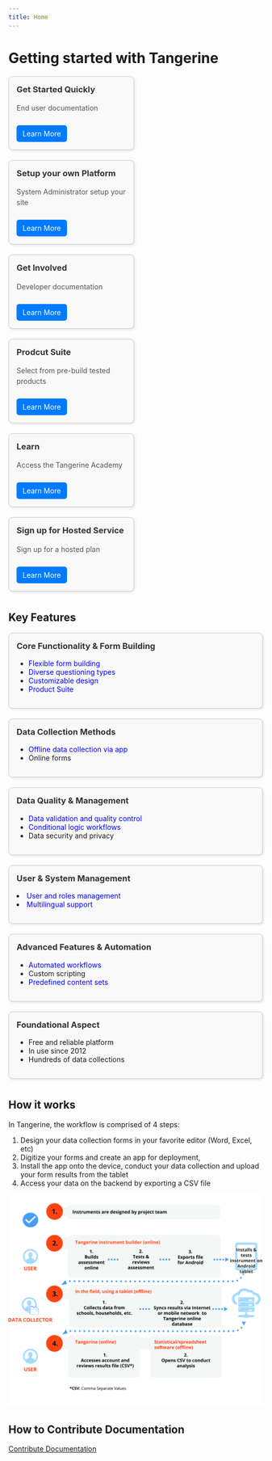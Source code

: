```yaml
---
title: Home
---
```

<style>
.card-container {
    display: flex;
    flex-wrap: wrap; /* Allow cards to wrap to the next line */
    gap: 10px; /* Add space between cards */
}

.card {
    border: 1px solid #ccc;
    border-radius: 8px;
    padding: 15px;
    box-shadow: 2px 2px 5px rgba(0, 0, 0, 0.1);
    background-color: #f9f9f9;
    width: calc(95% - 10px); /* Adjust width to account for the gap */
    margin-bottom: 10px; /* Space between rows */
}
.full {
    border: 1px solid #ccc;
    border-radius: 8px;
    padding: 15px;
    box-shadow: 2px 2px 5px rgba(0, 0, 0, 0.1);
    background-color: #f9f9f9;
    width: calc(100vh - 10px); /* Adjust width to account for the gap */
    margin-bottom: 10px; /* Space between rows */
}

.card h3, .full h3 {
      margin-top: 0;
      color: #333;
    }

    .card p, .full  p {
      line-height: 1.5;
      color: #555;
    }

    .card a, .full  a {
      display: inline-block;
      margin-top: 10px;
      padding: 8px 12px;
      background-color: #007bff;
      color: white;
      text-decoration: none;
      border-radius: 5px;
    }

       .full  a.link {
      display: inline-block;
      margin-top: 0;
      padding: 0;
      background-color: unset;
      color: blue;
      text-decoration: none;
      border-radius: 0px;
    }

    @media (min-width: 768px) {
    .card {
        /* Calculate width for two columns with a gap */
        width: calc(45% - 10px); /* (100% - gap) / 2 */
    }
}
</style>

# Getting started with Tangerine

<div class="card-container">
<div class="card">
    <h3>Get Started Quickly</h3>
    <p>End user documentation</p>
    <a href="./getting-started">Learn More</a>
  </div>
    <div class="card">
    <h3>Setup your own Platform</h3>
    <p>System Administrator setup your site</p>
    <a href="./system-administrator/installation">Learn More</a> 
  </div>
  <div class="card">
    <h3>Get Involved </h3>
    <p>Developer documentation</p>
    <a href="./get-involved">Learn More</a>
  </div>
    <div class="card">
    <h3>Prodcut Suite </h3>
    <p>Select from pre-build tested products</p>
    <a href="./product-suite/">Learn More</a>
  </div>
  <div class="card">
    <h3>Learn</h3>
    <p>Access the Tangerine Academy</p>
    <a href="https://moodle.tangerinecentral.org/course/index.php?categoryid=14">Learn More</a>
  </div>
  <div class="card">
    <h3>Sign up for Hosted Service</h3>
    <p>Sign up for a hosted plan</p>
    <a href="https://www.tangerinecentral.org/pricing">Learn More</a>
  </div>
  

  
</div>

## Key Features

<div class="card-container">
  <div class="  full">
    <h3>Core Functionality & Form Building</h3>
    <p>
        <ul><li><a class='link' href="./editor/getting-started-editor/create-new-form/">Flexible form building</a> </li>
            <li><a class='link' href="./editor/getting-started-editor/input-types/">Diverse questioning types </a> </li>
            <li><a class='link' href="./editor/advanced-form-programming/custom-apps/">Customizable design </a> </li>
            <li><a class='link' href="./product-suite/">Product Suite</a></li>
        </ul> </p>

  </div>
  <div class="  full">
    <h3>Data Collection Methods</h3>
    <p><ul><li><a class='link' href="./data-collector/deployment/">Offline data collection via app</a></li>
            <li>Online forms </li>
           </ul> </p>

  </div>
  <div class="  full">
    <h3>Data Quality & Management</h3>
   <p>
        <ul><li><a class='link' href="./editor/getting-started-editor/validation/">Data validation and quality control</a> </li>
        <li><a class='link' href="./editor/getting-started-editor/skip-logic/">Conditional logic workflows</a>  </li>
            <li>Data security and privacy  </li>
        </ul> </p>

  </div>
  <div class="  full">
    <h3>User & System Management</h3>
   <p>
        <li><a class='link' href="./editor/getting-started-editor/user-management/">User and roles management</a></li>
            <li><a class='link' href="./editor/advanced-form-programming/translations/">Multilingual support  </a></li>
        </ul> </p>

  </div>
  <div class="  full">
    <h3>Advanced Features & Automation</h3>
   <p>
        <ul><li><a class='link' href="./editor/case-module//">Automated workflows</a>   </li>
         <li>Custom scripting  </li>
             <li><a class='link' href="./editor/advanced-form-programming/content-sets/">Predefined content sets</a>  </li>
        </ul> </p>

  </div>
    <div class="  full">
    <h3>Foundational Aspect</h3>
   <p>
        <ul><li>Free and reliable platform </li>
            <li>In use since 2012  </li>
            <li>Hundreds of data collections  </li>
        </ul> </p>

  </div>

</div>


## How it works

In Tangerine, the workflow is comprised of 4 steps:

1.  Design your data collection forms in your favorite editor (Word, Excel, etc)
2.  Digitize your forms and  create an app for deployment, 
3.  Install the app onto the device, conduct your data collection and upload your form results from the tablet
4.  Access your data on the backend by exporting a CSV file

![How it works](how-it-works.png)


## How to Contribute Documentation

[Contribute Documentation](CONTRIBUTING.md)

